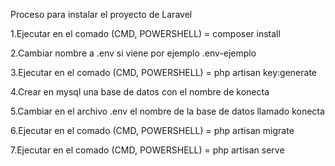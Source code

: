 Proceso para instalar el proyecto de Laravel

1.Ejecutar en el comado (CMD, POWERSHELL) = composer install

2.Cambiar nombre a .env si viene por ejemplo .env-ejemplo

3.Ejecutar en el comado (CMD, POWERSHELL) = php artisan key:generate

4.Crear en mysql una base de datos con el nombre de konecta

5.Cambiar en el archivo .env el nombre de la base de datos llamado konecta

6.Ejecutar en el comado (CMD, POWERSHELL) = php artisan migrate

7.Ejecutar en el comado (CMD, POWERSHELL) = php artisan serve

